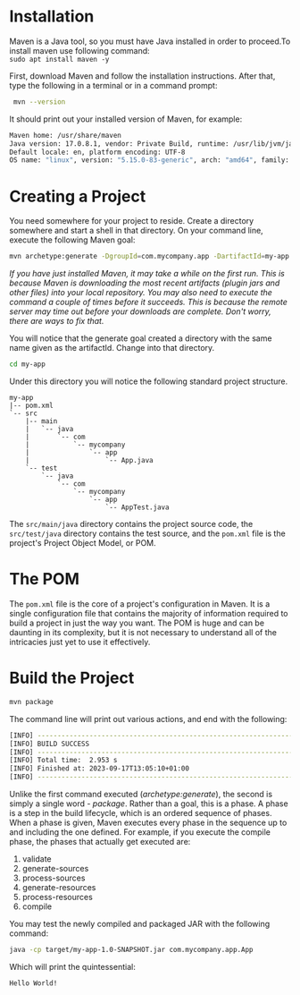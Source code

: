 # Installation
Maven is a Java tool, so you must have Java installed in order to proceed.To install maven use following command:\
 `sudo apt install maven -y`

First, download Maven and follow the installation instructions. After that, type the following in a terminal or in a command prompt:

``` bash
 mvn --version
```

It should print out your installed version of Maven, for example:
```bash
Maven home: /usr/share/maven
Java version: 17.0.8.1, vendor: Private Build, runtime: /usr/lib/jvm/java-17-openjdk-amd64
Default locale: en, platform encoding: UTF-8
OS name: "linux", version: "5.15.0-83-generic", arch: "amd64", family: "unix"
```

# Creating a Project
You need somewhere for your project to reside. Create a directory somewhere and start a shell in that directory. On your command line, execute the following Maven goal:

``` bash
mvn archetype:generate -DgroupId=com.mycompany.app -DartifactId=my-app -DarchetypeArtifactId=maven-archetype-quickstart -DarchetypeVersion=1.4 -DinteractiveMode=false
```

*If you have just installed Maven, it may take a while on the first run. This is because Maven is downloading the most recent artifacts (plugin jars and other files) into your local repository. You may also need to execute the command a couple of times before it succeeds. This is because the remote server may time out before your downloads are complete. Don't worry, there are ways to fix that.*  

You will notice that the generate goal created a directory with the same name given as the artifactId. Change into that directory.  
```bash
cd my-app
```
Under this directory you will notice the following standard project structure.
```
my-app
|-- pom.xml
`-- src
    |-- main
    |   `-- java
    |       `-- com
    |           `-- mycompany
    |               `-- app
    |                   `-- App.java
    `-- test
        `-- java
            `-- com
                `-- mycompany
                    `-- app
                        `-- AppTest.java
```
The `src/main/java` directory contains the project source code, the `src/test/java` directory contains the test source, and the `pom.xml` file is the project's Project Object Model, or POM.  
# The POM
The `pom.xml` file is the core of a project's configuration in Maven. It is a single configuration file that contains the majority of information required to build a project in just the way you want. The POM is huge and can be daunting in its complexity, but it is not necessary to understand all of the intricacies just yet to use it effectively.  
# Build the Project
```bash
mvn package
```  
The command line will print out various actions, and end with the following:  
```bash
[INFO] ------------------------------------------------------------------------
[INFO] BUILD SUCCESS
[INFO] ------------------------------------------------------------------------
[INFO] Total time:  2.953 s
[INFO] Finished at: 2023-09-17T13:05:10+01:00
[INFO] ------------------------------------------------------------------------
```  
Unlike the first command executed (*archetype:generate*), the second is simply a single word *- package*. Rather than a goal, this is a phase. A phase is a step in the build lifecycle, which is an ordered sequence of phases. When a phase is given, Maven executes every phase in the sequence up to and including the one defined. For example, if you execute the compile phase, the phases that actually get executed are:  
1. validate
2. generate-sources
3. process-sources
4. generate-resources
5. process-resources
6. compile  

You may test the newly compiled and packaged JAR with the following command:  
```bash
java -cp target/my-app-1.0-SNAPSHOT.jar com.mycompany.app.App
```
Which will print the quintessential:  
```bash
Hello World!
```